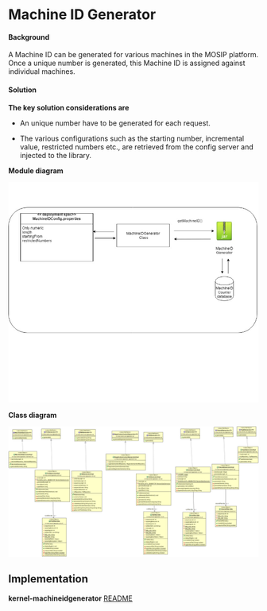 ﻿# Machine ID Generator

#### Background

A Machine ID can be generated for various machines in the MOSIP platform. Once a unique number is generated, this Machine ID is assigned against individual machines. 

#### Solution



**The key solution considerations are**


- An unique number have to be generated for each request.

- The various configurations such as the starting number, incremental value, restricted numbers etc., are retrieved from the config server and injected to the library. 


**Module diagram**



![Module Diagram](_images/kernel-idgenerator-machineid.jpg)


**Class diagram**



![Class Diagram](_images/kernel-idgenerator-cd.png)


## Implementation


**kernel-machineidgenerator** [README](../../../kernel/kernel-idgenerator-machineid/README.md)
